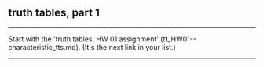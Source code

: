 ## truth tables, part 1

---

Start with the 'truth tables, HW 01 assignment' (tt_HW01--characteristic_tts.md). (It's the next link in your list.)

---